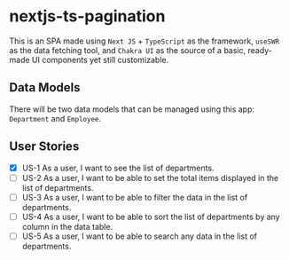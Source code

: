 # nextjs-ts-pagination

This is an SPA made using `Next JS` + `TypeScript` as the framework, `useSWR` as the data fetching tool, and `Chakra UI` as the source of a basic, ready-made UI components yet still customizable.

## Data Models
There will be two data models that can be managed using this app: `Department` and `Employee`. 

## User Stories
- [x] US-1 As a user, I want to see the list of departments.
- [ ] US-2 As a user, I want to be able to set the total items displayed in the list of departments.
- [ ] US-3 As a user, I want to be able to filter the data in the list of departments. 
- [ ] US-4 As a user, I want to be able to sort the list of departments by any column in the data table.
- [ ] US-5 As a user, I want to be able to search any data in the list of departments.